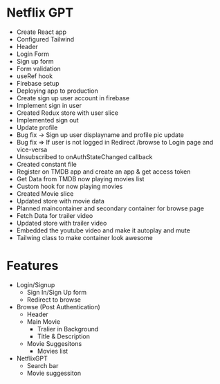 # Netflix GPT

- Create React app
- Configured Tailwind
- Header
- Login Form
- Sign up form
- Form validation
- useRef hook
- Firebase setup
- Deploying app to production
- Create sign up user account in firebase
- Implement sign in user
- Created Redux store with user slice
- Implemented sign out
- Update profile
- Bug fix -> Sign up user displayname and profile pic update
- Bug fix => If user is not logged in Redirect /browse to Login page and vice-versa
- Unsubscribed to onAuthStateChanged callback
- Created constant file 
- Register on TMDB app and create an app & get access token
- Get Data from TMDB now playing movies list
- Custom hook for now playing movies
- Created Movie slice
- Updated store with movie data
- Planned maincontainer and secondary container for browse page
- Fetch Data for trailer video
- Updated store with trailer video
- Embedded the youtube video and make it autoplay and mute
- Tailwing class to make container look awesome

# Features
- Login/Signup
    - Sign In/Sign Up form
    - Redirect to browse
- Browse (Post Authentication)
    - Header
    - Main Movie
        - Tralier in Background
        - Title & Description
    - Movie Suggesitons
        - Movies list
- NetflixGPT
    - Search bar
    - Movie suggessiton
